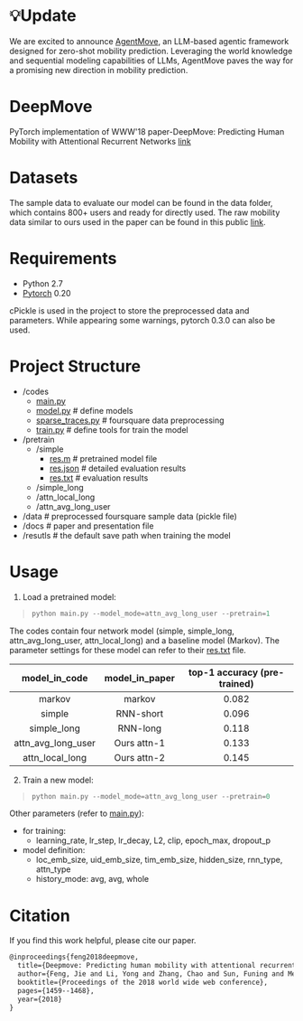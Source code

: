 # 💡Update
We are excited to announce [AgentMove](https://github.com/tsinghua-fib-lab/AgentMove), an LLM-based agentic framework designed for zero-shot mobility prediction. Leveraging the world knowledge and sequential modeling capabilities of LLMs, AgentMove paves the way for a promising new direction in mobility prediction.

# DeepMove
PyTorch implementation of WWW'18  paper-DeepMove: Predicting Human Mobility with Attentional Recurrent Networks [link](https://dl.acm.org/citation.cfm?id=3178876.3186058)

# Datasets
The sample data to evaluate our model can be found in the data folder, which contains 800+ users and ready for directly used. The raw mobility data similar to ours used in the paper can be found in this public [link](https://sites.google.com/site/yangdingqi/home/foursquare-dataset).

# Requirements
- Python 2.7
- [Pytorch](https://pytorch.org/previous-versions/) 0.20

cPickle is used in the project to store the preprocessed data and parameters. While appearing some warnings, pytorch 0.3.0 can also be used.

# Project Structure
- /codes
    - [main.py](https://github.com/vonfeng/DeepMove/blob/master/codes/main.py)
    - [model.py](https://github.com/vonfeng/DeepMove/blob/master/codes/model.py) # define models
    - [sparse_traces.py](https://github.com/vonfeng/DeepMove/blob/master/codes/sparse_traces.py) # foursquare data preprocessing 
    - [train.py](https://github.com/vonfeng/DeepMove/blob/master/codes/train.py) # define tools for train the model
- /pretrain
    - /simple
        - [res.m](https://github.com/vonfeng/DeepMove/blob/master/pretrain/simple/res.m) # pretrained model file
        - [res.json](https://github.com/vonfeng/DeepMove/blob/master/pretrain/simple/res.json) # detailed evaluation results
        - [res.txt](https://github.com/vonfeng/DeepMove/blob/master/pretrain/simple/res.txt) # evaluation results
    - /simple_long
    - /attn_local_long
    - /attn_avg_long_user
- /data # preprocessed foursquare sample data (pickle file)
- /docs # paper and presentation file
- /resutls # the default save path when training the model

# Usage
1. Load a pretrained model:
> ```python
> python main.py --model_mode=attn_avg_long_user --pretrain=1
> ```

The codes contain four network model (simple, simple_long, attn_avg_long_user, attn_local_long) and a baseline model (Markov). The parameter settings for these model can refer to their [res.txt](https://github.com/vonfeng/DeepMove/blob/master/pretrain/simple/res.txt) file.

|model_in_code | model_in_paper | top-1 accuracy (pre-trained)|
:---: |:---:|:---:
|markov | markov | 0.082|
|simple | RNN-short | 0.096|
|simple_long | RNN-long | 0.118|
|attn_avg_long_user | Ours attn-1 | 0.133|
|attn_local_long | Ours attn-2 | 0.145|

2. Train a new model:
> ```python
> python main.py --model_mode=attn_avg_long_user --pretrain=0
> ```

Other parameters (refer to [main.py](https://github.com/vonfeng/DeepMove/blob/master/codes/main.py)):
- for training: 
    - learning_rate, lr_step, lr_decay, L2, clip, epoch_max, dropout_p
- model definition: 
    - loc_emb_size, uid_emb_size, tim_emb_size, hidden_size, rnn_type, attn_type
    - history_mode: avg, avg, whole

# Citation
If you find this work helpful, please cite our paper.
```latex
@inproceedings{feng2018deepmove,
  title={Deepmove: Predicting human mobility with attentional recurrent networks},
  author={Feng, Jie and Li, Yong and Zhang, Chao and Sun, Funing and Meng, Fanchao and Guo, Ang and Jin, Depeng},
  booktitle={Proceedings of the 2018 world wide web conference},
  pages={1459--1468},
  year={2018}
}
```
